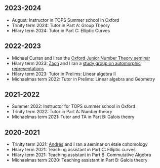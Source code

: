 ## 2023-2024 
+ August: Instructor in TOPS Summer school in Oxford
+ Trinity term 2024: Tutor in Part A: Group Theory
+ Hilary term 2024: Tutor in Part C: Elliptic Curves

## 2022-2023
+ Michael Curran and I ran the [Oxford Junior Number Theory seminar](https://www.maths.ox.ac.uk/groups/number-theory/junior-number-theory-seminar)
+ Hilary term 2023: [Zach](https://zachary-feng.github.io/) and I ran a [study group on automorphic representations](automorphic_study_group.md)
+ Hilary term 2023: Tutor in Prelims: Linear algebra II
+ Michaelmas term 2022: Tutor in Prelims: Linear algebra and Geometry

## 2021-2022

+ Summer 2022: Instructor for TOPS summer school in Oxford
+ Trinity term 2022: Tutor in Part A: Number theory
+ Michaelmas term 2021: Tutor and TA in Part B: Galois theory

## 2020-2021
+ Trinity term 2021: [Andrés](https://people.maths.ox.ac.uk/ibaneznunez/) and I ran a seminar on étale cohomology
+ Hilary term 2021: Teaching assistant in Part C: Elliptic curves
+ Hilary term 2021: Teaching assistant in Part B: Commutative Algebra
+ Michaelmas term 2020: Teaching assistant in Part B: Galois theory

